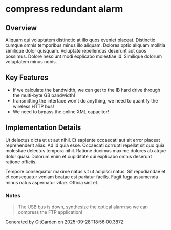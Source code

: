 # compress redundant alarm

## Overview
Aliquam qui voluptatem distinctio at illo quos eveniet placeat. Distinctio cumque omnis temporibus minus illo aliquam. Dolores optio aliquam mollitia similique dolor quisquam. Voluptate repellendus deserunt aut quos possimus. Dolore nesciunt modi explicabo molestiae id. Similique dolorum voluptatem minus nobis.

## Key Features
- If we calculate the bandwidth, we can get to the IB hard drive through the multi-byte GB bandwidth!
- transmitting the interface won't do anything, we need to quantify the wireless HTTP bus!
- We need to bypass the online XML capacitor!

## Implementation Details
Ut delectus dicta ut ut aut nihil. Et sapiente occaecati aut sit error placeat reprehenderit alias. Ad id quia esse. Occaecati corrupti repellat sit quo quia molestiae delectus tempora nihil. Ratione ducimus maxime dolores ab atque dolor quasi. Dolorum enim et cupiditate qui explicabo omnis deserunt ratione officiis.
 Tempore consequatur maxime natus sit ut adipisci natus. Sit repudiandae et et consequatur veniam beatae est pariatur facilis. Fugit fuga assumenda minus natus aspernatur vitae. Officia sint et.

### Notes
> The USB bus is down, synthesize the optical alarm so we can compress the FTP application!

Generated by GitGarden on 2025-09-28T18:56:00.387Z